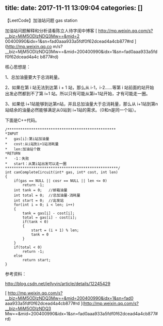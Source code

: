 title:
date: 2017-11-11 13:09:04
categories: []
------------------
【LeetCode】加油站问题 gas station

加油站问题解释和分析请看陈立人待字闺中博客 [ http://mp.weixin.qq.com/s?__biz=MjM5ODIzNDQ3Mw==&mid=2
00400990&idx=1&sn=fad0aaa933a5fdf0f62dcead4a4cb877#rd ](http://mp.weixin.qq.co
m/s?__biz=MjM5ODIzNDQ3Mw==&mid=200400990&idx=1&sn=fad0aaa933a5fdf0f62dcead4a4c
b877#rd)

  

核心思想是：

1、总加油量要大于总消耗量。

2、如果在第 i 站无法到达第 i + 1 站，那么从 i-1，i-2……等第 i 站前面的站开始出发必然都到不了第 i+1
站。所以只有可能从第i+1站开始，才有可能走一圈。

3、如果低 i+1站能够到达第n站，并且总加油量大于总消耗量，那么从 i+1站到第n站结余的油量必然能够满足从0站到 i+1站的需求。（0和n是同一个站）。

  

下面是C++代码。

    
    
    /**************************************************
    *INPUT
    *	gas[i]:第i站加油量
    *	cost:从i站到i+1站消耗量
    *	len:加油站个数
    *RETURN
    *	-1：失败
    *	start：从第i站出发可以走一圈
    ****************************************************/
    int canCompleteCircuit(int* gas, int* cost, int len)
    {
    	if(gas == NULL || cosr == NULL || len <= 0)
    		return -1;
    	int tank = 0;	//邮箱油量
    	int total = 0;  //总加油量-消耗量
    	int start = 0;  //出发站
    	for(int i = 0; i < len; i++)
    	{
    		tank = gas[i] - cost[i];
    		total = gas[i] - cost[i];
    		if(tank < 0)
    		{
    			start = (i + 1) % len;
    			tank = 0
    		}
    	}
    	if(total < 0)
    		return -1;
    	else
    		return start;
    }

  

参考资料：

[ http://blog.csdn.net/jellyyin/article/details/12245429
](http://blog.csdn.net/jellyyin/article/details/12245429)  

[ http://mp.weixin.qq.com/s?__biz=MjM5ODIzNDQ3Mw==&mid=200400990&idx=1&sn=fad0
aaa933a5fdf0f62dcead4a4cb877#rd ](http://mp.weixin.qq.com/s?__biz=MjM5ODIzNDQ3
Mw==&mid=200400990&idx=1&sn=fad0aaa933a5fdf0f62dcead4a4cb877#rd)  

